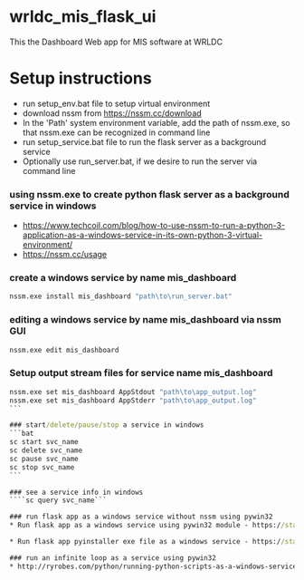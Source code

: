 # wrldc_mis_flask_ui

This the Dashboard Web app for MIS software at WRLDC

# Setup instructions
* run setup_env.bat file to setup virtual environment
* download nssm from https://nssm.cc/download
* In the 'Path' system environment variable, add the path of nssm.exe, so that nssm.exe can be recognized in command line
* run setup_service.bat file to run the flask server as a background service
* Optionally use run_server.bat, if we desire to run the server via command line

### using nssm.exe to create python flask server as a background service in windows
* https://www.techcoil.com/blog/how-to-use-nssm-to-run-a-python-3-application-as-a-windows-service-in-its-own-python-3-virtual-environment/
* https://nssm.cc/usage

### create a windows service by name mis_dashboard
```bat
nssm.exe install mis_dashboard "path\to\run_server.bat"
```

### editing a windows service by name mis_dashboard via nssm GUI
```bat
nssm.exe edit mis_dashboard
```

### Setup output stream files for service name mis_dashboard
````bat
nssm.exe set mis_dashboard AppStdout "path\to\app_output.log"
nssm.exe set mis_dashboard AppStderr "path\to\app_output.log"
```

### start/delete/pause/stop a service in windows
```bat
sc start svc_name
sc delete svc_name
sc pause svc_name
sc stop svc_name
```

### see a service info in windows
````sc query svc_name```

### run flask app as a windows service without nssm using pywin32
* Run flask app as a windows service using pywin32 module - https://stackoverflow.com/questions/23550067/deploy-flask-app-as-windows-service

* Run flask app pyinstaller exe file as a windows service - https://stackoverflow.com/questions/55677165/python-flask-as-windows-service

### run an infinite loop as a service using pywin32
* http://ryrobes.com/python/running-python-scripts-as-a-windows-service/